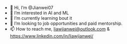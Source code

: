 - 👋 Hi, I’m @Jianwei07
- 👀 I’m interested in AI and ML
- 🌱 I’m currently learning bout it
- 💞️ I’m looking to job opportunities and paid mentorship. 
- 📫 How to reach me, liawjianwei@outlook.com & https://www.linkedin.com/in/liawjianwei/

<!---
Jianwei07/Jianwei07 is a ✨ special ✨ repository because its `README.md` (this file) appears on your GitHub profile.
You can click the Preview link to take a look at your changes.
--->
